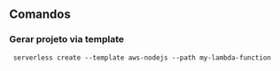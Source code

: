## Comandos

### Gerar projeto via template

` serverless create --template aws-nodejs --path my-lambda-function`

